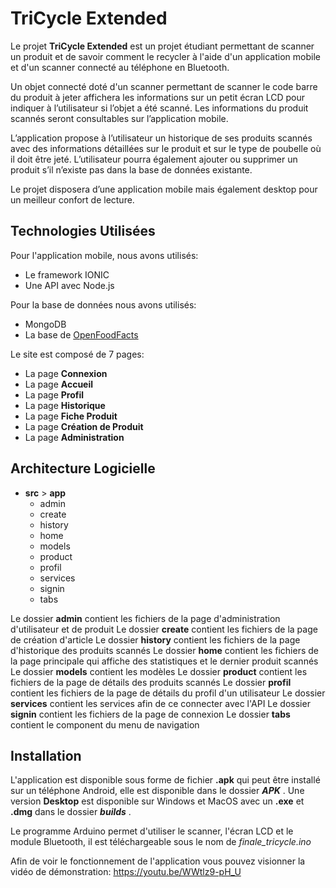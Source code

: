 ﻿
# TriCycle Extended

Le projet **TriCycle Extended** est un projet étudiant permettant de scanner un produit et de savoir comment le recycler à l'aide d'un application mobile et d'un scanner connecté au téléphone en Bluetooth.

Un objet connecté doté d'un scanner permettant de scanner le code barre du produit à jeter affichera les informations sur un petit écran LCD pour indiquer à l’utilisateur si l’objet a été scanné.
Les informations du produit scannés seront consultables sur l’application mobile.

L’application propose à l’utilisateur un historique de ses produits scannés avec des informations détaillées sur le produit et sur le type de poubelle où il doit être jeté. L’utilisateur pourra également ajouter ou supprimer un produit s’il n’existe pas dans la base de données existante.

Le projet disposera d’une application mobile mais également desktop pour un meilleur confort de lecture.

## Technologies Utilisées

Pour l'application mobile, nous avons utilisés:
 - Le framework IONIC
 - Une API avec Node.js

Pour la base de données nous avons utilisés:
- MongoDB
- La base de [OpenFoodFacts](https://fr.openfoodfacts.org/)
 
 
 Le site est composé de 7 pages:
 - La page **Connexion**
 - La page **Accueil**
 - La page **Profil**
 - La page **Historique**
 - La page **Fiche Produit**
 - La page **Création de Produit**
 - La page **Administration**
 
 
## Architecture Logicielle

-  **src** > **app**
	  - admin
	  -  create
	  -  history
	  -  home
	  -  models
	  -  product
	  -  profil
	  -  services
	  -  signin
	  -  tabs
	
Le dossier **admin**  contient les fichiers de la page d'administration d'utilisateur et de produit
Le dossier **create** contient les fichiers de la page de création d'article
Le dossier **history**  contient les fichiers  de la page d'historique des produits scannés
Le dossier **home**  contient les fichiers de la page principale qui affiche des statistiques et le dernier produit scannés
Le dossier **models**  contient les modèles
Le dossier **product** contient les fichiers de la page de détails des produits scannés
Le dossier **profil**  contient les fichiers de la page de détails du profil d'un utilisateur
Le dossier **services**  contient les services afin de ce connecter avec l'API
Le dossier **signin**  contient les fichiers de la page de connexion
Le dossier **tabs**  contient le component du menu de navigation


## Installation

L'application est disponible sous forme de fichier  **.apk** qui peut être installé sur un téléphone Android, elle est disponible dans le dossier ***APK*** .
Une version **Desktop** est disponible sur Windows et MacOS avec un **.exe** et **.dmg** dans le dossier ***builds*** .

Le programme Arduino permet d'utiliser le scanner, l'écran LCD et le module Bluetooth, il est téléchargeable sous le nom de *finale_tricycle.ino*

Afin de voir le fonctionnement de l'application vous pouvez visionner la vidéo de démonstration: https://youtu.be/WWtlz9-pH_U
